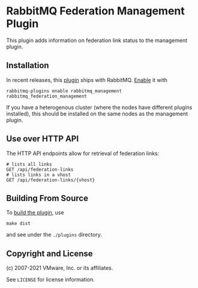 # RabbitMQ Federation Management Plugin

This plugin adds information on federation link status to the management
plugin.


## Installation

In recent releases, this [plugin](https://www.rabbitmq.com/plugins.html) ships with RabbitMQ.
[Enable](https://www.rabbitmq.com/plugins.html#basics) it with

``` shell
rabbitmq-plugins enable rabbitmq_management rabbitmq_federation_management
```

If you have a heterogenous cluster (where the nodes have different
plugins installed), this should be installed on the same nodes as the
management plugin.


## Use over HTTP API

The HTTP API endpoints allow for retrieval of federation links:

    # lists all links
    GET /api/federation-links
    # lists links in a vhost
    GET /api/federation-links/{vhost}


## Building From Source

To [build the plugin](https://www.rabbitmq.com/plugin-development.html), use

    make dist

and see under the `./plugins` directory.


## Copyright and License

(c) 2007-2021 VMware, Inc. or its affiliates.

See `LICENSE` for license information.
